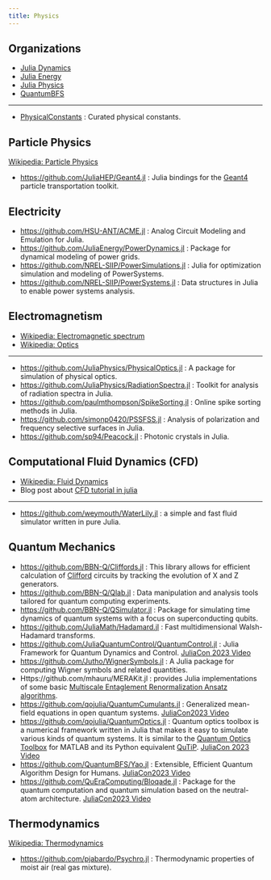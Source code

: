 ```yaml
---
title: Physics
---
```


## Organizations

- [Julia Dynamics](https://github.com/JuliaDynamics)
- [Julia Energy](https://github.com/JuliaEnergy)
- [Julia Physics](https://github.com/JuliaPhysics)
- [QuantumBFS](https://github.com/QuantumBFS)

---

- [PhysicalConstants](https://github.com/JuliaPhysics/PhysicalConstants.jl) : Curated physical constants.

## Particle Physics

[Wikipedia: Particle Physics](https://en.wikipedia.org/wiki/Particle_physics)

- https://github.com/JuliaHEP/Geant4.jl : Julia bindings for the [Geant4](https://geant4.web.cern.ch/) particle transportation toolkit.

## Electricity

- https://github.com/HSU-ANT/ACME.jl : Analog Circuit Modeling and Emulation for Julia.
- https://github.com/JuliaEnergy/PowerDynamics.jl : Package for dynamical modeling of power grids.
- https://github.com/NREL-SIIP/PowerSimulations.jl : Julia for optimization simulation and modeling of PowerSystems.
- https://github.com/NREL-SIIP/PowerSystems.jl : Data structures in Julia to enable power systems analysis.

## Electromagnetism

- [Wikipedia: Electromagnetic spectrum](https://en.wikipedia.org/wiki/Electromagnetic_spectrum)
- [Wikipedia: Optics](https://en.wikipedia.org/wiki/Optics)

---

- https://github.com/JuliaPhysics/PhysicalOptics.jl : A package for simulation of physical optics.
- https://github.com/JuliaPhysics/RadiationSpectra.jl : Toolkit for analysis of radiation spectra in Julia.
- https://github.com/paulmthompson/SpikeSorting.jl : Online spike sorting methods in Julia.
- https://github.com/simonp0420/PSSFSS.jl : Analysis of polarization and frequency selective surfaces in Julia.
- https://github.com/sp94/Peacock.jl : Photonic crystals in Julia.

## Computational Fluid Dynamics (CFD)

- [Wikipedia: Fluid Dynamics](https://en.wikipedia.org/wiki/Fluid_dynamics)
- Blog post about [CFD tutorial in julia](https://www.juliabloggers.com/cfd-tutorial-in-julia/)

---

- https://github.com/weymouth/WaterLily.jl : a simple and fast fluid simulator written in pure Julia.

## Quantum Mechanics

- https://github.com/BBN-Q/Cliffords.jl : This library allows for efficient calculation of [Clifford](https://en.wikipedia.org/wiki/Clifford_algebra) circuits by tracking the evolution of X and Z generators.
- https://github.com/BBN-Q/Qlab.jl : Data manipulation and analysis tools tailored for quantum computing experiments.
- https://github.com/BBN-Q/QSimulator.jl : Package for simulating time dynamics of quantum systems with a focus on superconducting qubits.
- https://github.com/JuliaMath/Hadamard.jl : Fast multidimensional Walsh-Hadamard transforms.
- https://github.com/JuliaQuantumControl/QuantumControl.jl : Julia Framework for Quantum Dynamics and Control. [JuliaCon 2023 Video](https://www.youtube.com/watch?v=GgA8qPGifJ8)
- https://github.com/Jutho/WignerSymbols.jl : A Julia package for computing Wigner symbols and related quantities.
- Https://github.com/mhauru/MERAKit.jl : provides Julia implementations of some basic [Multiscale Entaglement Renormalization Ansatz algorithms](https://arxiv.org/abs/quant-ph/0610099).
- https://github.com/qojulia/QuantumCumulants.jl : Generalized mean-field equations in open quantum systems. [JuliaCon2023 Video](https://www.youtube.com/watch?v=UElFAtGJC7o)
- https://github.com/qojulia/QuantumOptics.jl : Quantum optics toolbox is a numerical framework written in Julia that makes it easy to simulate various kinds of quantum systems. It is similar to the [Quantum Optics Toolbox](https://qo.phy.auckland.ac.nz/toolbox/) for MATLAB and its Python equivalent [QuTiP](https://qutip.org/). [JuliaCon 2023 Video](https://www.youtube.com/watch?v=sWvk-2lxMZU)
- https://github.com/QuantumBFS/Yao.jl : Extensible, Efficient Quantum Algorithm Design for Humans. [JuliaCon2023 Video](https://www.youtube.com/watch?v=UElFAtGJC7o)
- https://github.com/QuEraComputing/Bloqade.jl : Package for the quantum computation and quantum simulation based on the neutral-atom architecture. [JuliaCon2023 Video](https://www.youtube.com/watch?v=UElFAtGJC7o)

## Thermodynamics

[Wikipedia: Thermodynamics](https://en.wikipedia.org/wiki/Category:Thermodynamics)

- https://github.com/pjabardo/Psychro.jl : Thermodynamic properties of moist air (real gas mixture).
